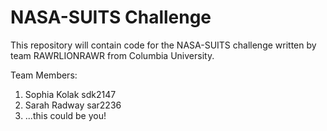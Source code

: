 # NASA-SUITS Challenge 
This repository will contain code for the NASA-SUITS challenge
written by team RAWRLIONRAWR from Columbia University. 

Team Members:
1. Sophia Kolak sdk2147
2. Sarah Radway sar2236
3. ...this could be you!
